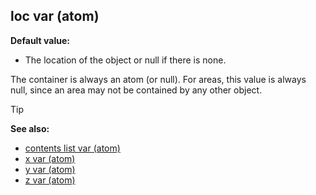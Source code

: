 ## loc var (atom)

**Default value:**
+   The location of the object or null if there is none.


The container is always an atom (or null). For areas, this
value is always null, since an area may not be contained by any other
object.

> [!TIP] 
> **See also:**
> +   [contents list var (atom)](/ref/atom/var/contents.md) 
> +   [x var (atom)](/ref/atom/var/x.md) 
> +   [y var (atom)](/ref/atom/var/y.md) 
> +   [z var (atom)](/ref/atom/var/z.md) 